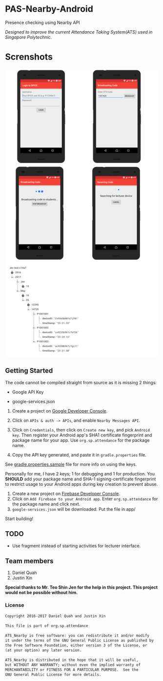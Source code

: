 # PAS-Nearby-Android

Presence checking using Nearby API

*Designed to improve the current Attendance Taking System(ATS) used in Singapore Polytechnic.*


# Screnshots
![](materials/screenshot.png)
![](materials/receive-broadcast.png)
![](materials/database_layout.gif)

	
Getting Started
---------------

The code cannot be compiled straight from source as it is missing 2 things:

- Google API Key

- google-services.json


1. Create a project on
[Google Developer Console](https://console.developers.google.com/). 

1. Click on `APIs & auth -> APIs`, and enable `Nearby Messages API`.

1. Click on `Credentials`, then click on `Create new key`, and pick
`Android key`. Then register your Android app's SHA1 certificate
fingerprint and package name for your app. Use
`org.sp.attendance`
for the package name.

1. Copy the API key generated, and paste it in `gradle.properties` file.

See [gradle.properties.sample](materials/gradle.properties.sample) file for more info on using the keys.

Personally for me, I have 2 keys; 1 for debugging and 1 for production. You **SHOULD** add your package name and SHA-1 signing-certificate fingerprint to restrict usage to your Android apps during key creation to prevent abuse. 

1. Create a new project on [Firebase Developer Console](https://console.firebase.google.com/).
1. Click on `Add Firebase to your Android app`. Enter `org.sp.attendance` for the package name and click next.
1. `google-services.json` will be downloaded. Put the file in app/


Start building!


TODO
------------
- Use fragment instead of starting activities for lecturer interface. 


Team members
------------
1. Daniel Quah
1. Justin Xin

**Special thanks to Mr. Teo Shin Jen for the help in this project. This project would not be possible without him.**


### License
```
Copyright 2016-2017 Daniel Quah and Justin Xin

This file is part of org.sp.attendance
 
ATS_Nearby is free software: you can redistribute it and/or modify
it under the terms of the GNU General Public License as published by
the Free Software Foundation, either version 3 of the License, or
(at your option) any later version.
 
ATS_Nearby is distributed in the hope that it will be useful,
but WITHOUT ANY WARRANTY; without even the implied warranty of
MERCHANTABILITY or FITNESS FOR A PARTICULAR PURPOSE.  See the
GNU General Public License for more details.

```

